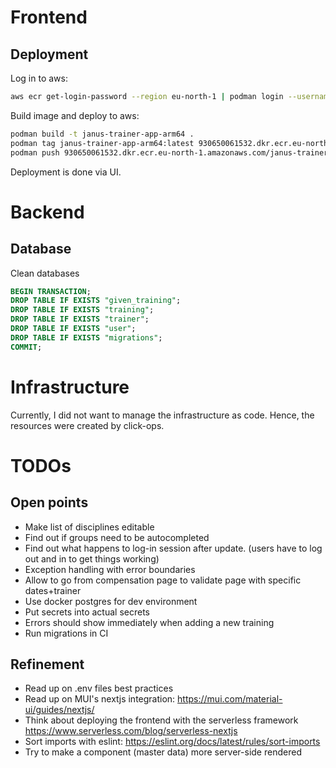 # Frontend

## Deployment

Log in to aws:

```sh
aws ecr get-login-password --region eu-north-1 | podman login --username AWS --password-stdin 930650061532.dkr.ecr.eu-north-1.amazonaws.com
```

Build image and deploy to aws:

```sh
podman build -t janus-trainer-app-arm64 .
podman tag janus-trainer-app-arm64:latest 930650061532.dkr.ecr.eu-north-1.amazonaws.com/janus-trainer-app-arm64:latest
podman push 930650061532.dkr.ecr.eu-north-1.amazonaws.com/janus-trainer-app-arm64:latest
```

Deployment is done via UI.

# Backend

## Database

Clean databases

```sql
BEGIN TRANSACTION;
DROP TABLE IF EXISTS "given_training";
DROP TABLE IF EXISTS "training";
DROP TABLE IF EXISTS "trainer";
DROP TABLE IF EXISTS "user";
DROP TABLE IF EXISTS "migrations";
COMMIT;
```

# Infrastructure

Currently, I did not want to manage the infrastructure as code. Hence, the resources were created by click-ops.

# TODOs

## Open points
* Make list of disciplines editable
* Find out if groups need to be autocompleted
* Find out what happens to log-in session after update. (users have to log out and in to get things working)
* Exception handling with error boundaries
* Allow to go from compensation page to validate page with specific dates+trainer
* Use docker postgres for dev environment
* Put secrets into actual secrets
* Errors should show immediately when adding a new training
* Run migrations in CI

## Refinement
* Read up on .env files best practices
* Read up on MUI's nextjs integration: https://mui.com/material-ui/guides/nextjs/
* Think about deploying the frontend with the serverless framework https://www.serverless.com/blog/serverless-nextjs
* Sort imports with eslint: https://eslint.org/docs/latest/rules/sort-imports
* Try to make a component (master data) more server-side rendered
